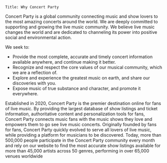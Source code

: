 ```
Title: Why Concert Party
```

Concert Party is a global community connecting music and show lovers to the most amazing
concerts around the world. We are deeply committed to supporting and growing the live music community. We believe live music changes the world and are dedicated to channeling its power into positive social and environmental action.

We seek to:

- Provide the most complete, accurate and timely concert information available anywhere, and continue making it better.
- Recognize and respect the core values of our musical community, which we are a reflection of.
- Explore and experience the greatest music on earth, and share our discoveries with you.
- Expose music of true substance and character, and promote it everywhere.

Established in 2020, Concert Party is the premier destination online for fans of live music. By providing the largest database of show listings and ticket information, authoritative content and personalization tools for fans, Concert Party connects music fans with the music shows they love and empowers them to go see live music concerts. Originally founded by fans for fans, Concert Party quickly evolved to serve all lovers of live music, while providing a platform for musicians to be discovered. Today, more than 500,000 people participate in the Concert Party community every month and rely on our website to find the most accurate show listings available for more than 45,000 artists across 50 genres, performing in over 65,000 venues worldwide
